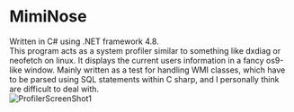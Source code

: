 # MimiNose
Written in C# using .NET framework 4.8.<br />
This program acts as a system profiler similar to something like dxdiag or neofetch on linux. It displays the current users information in a fancy os9-like window. 
Mainly written as a test for handling WMI classes, which have to be parsed using SQL statements within C sharp, and I personally think are difficult to deal with. <br />
![ProfilerScreenShot1](https://github.com/user-attachments/assets/15869fcc-9c17-41cf-a61f-cef76a5a0a90)

